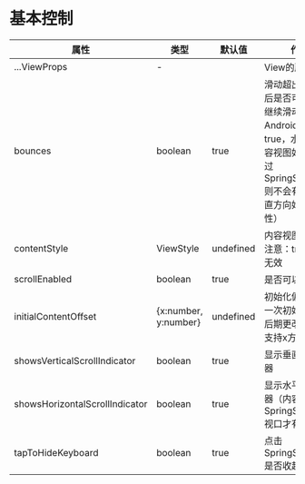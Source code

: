 # 基本控制


属性  |  类型  |  默认值  |  作用  
---- | ------ | --------- | --------
...ViewProps | - | | View的所有属性
bounces | boolean | true | 滑动超出内容视图后是否可以弹性地继续滑动(iOS & Android，如果为true，水平方向内容视图如果没有超过SpringScrollView则不会有弹性，垂直方向始终具有弹性）
contentStyle | ViewStyle | undefined | 内容视图的样式。注意：transform无效
scrollEnabled | boolean | true | 是否可以滚动
initialContentOffset | {x:number, y:number} | undefined | 初始化偏移，仅第一次初始化有效，后期更改无效（已支持x方向）
showsVerticalScrollIndicator | boolean | true | 显示垂直滚动指示器
showsHorizontalScrollIndicator | boolean | true | 显示水平滚动指示器（内容视图超出SpringScrollview视口才有用）
tapToHideKeyboard | boolean | true | 点击SpringScrollView是否收起键盘

